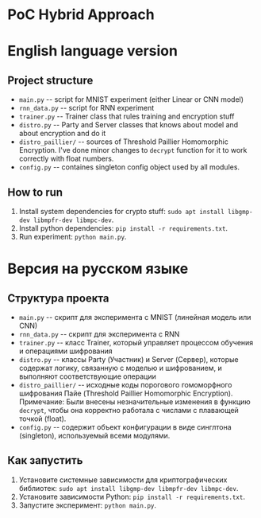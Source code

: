 # PoC Hybrid Approach

# English language version
## Project structure
* `main.py` -- script for MNIST experiment (either Linear or CNN model)
* `rnn_data.py` -- script for RNN experiment
* `trainer.py` -- Trainer class that rules training and encryption stuff
* `distro.py` -- Party and Server classes that knows about model and about encryption and do it
* `distro_paillier/` -- sources of Threshold Paillier Homomorphic Encryption.
I've done minor changes to `decrypt` function for it to work correctly with float numbers.
* `config.py` -- containes singleton config object used by all modules.

## How to run
1. Install system dependencies for crypto stuff: `sudo apt install libgmp-dev libmpfr-dev libmpc-dev`.
2. Install python dependencies: `pip install -r requirements.txt`.
3. Run experiment: `python main.py`.


# Версия на русском языке
## Структура проекта
* `main.py` -- скрипт для эксперимента с MNIST (линейная модель или CNN)
* `rnn_data.py` -- скрипт для эксперимента с RNN
* `trainer.py` -- класс Trainer, который управляет процессом обучения и операциями шифрования
* `distro.py` -- классы Party (Участник) и Server (Сервер), которые содержат логику, связанную с моделью и шифрованием, и выполняют соответствующие операции
* `distro_paillier/` -- исходные коды порогового гомоморфного шифрования Пайе (Threshold Paillier Homomorphic Encryption).
Примечание: Были внесены незначительные изменения в функцию `decrypt`, чтобы она корректно работала с числами с плавающей точкой (float).
* `config.py` -- содержит объект конфигурации в виде синглтона (singleton), используемый всеми модулями.

## Как запустить
1. Установите системные зависимости для криптографических библиотек: `sudo apt install libgmp-dev libmpfr-dev libmpc-dev`.
2. Установите зависимости Python: `pip install -r requirements.txt`.
3. Запустите эксперимент: `python main.py`.
